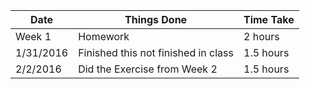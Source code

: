 |Date | Things Done | Time Take |
|----------|-------------------------------------|-------|
|Week 1 | Homework | 2 hours|
| 1/31/2016 | Finished this not finished in class | 1.5 hours |
| 2/2/2016 | Did the Exercise from Week 2 | 1.5 hours |  